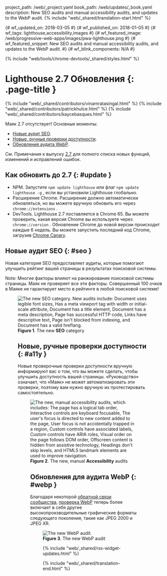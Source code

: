 project_path: /web/_project.yaml
book_path: /web/updates/_book.yaml
description: New SEO audits and manual accessibility audits, and updates to the WebP audit.
{% include "web/_shared/translation-start.html" %}

{# wf_updated_on: 2018-03-05 #}
{# wf_published_on: 2018-01-05 #}
{# wf_tags: lighthouse,accessibility,images #}
{# wf_featured_image: /web/progressive-web-apps/images/pwa-lighthouse.png #}
{# wf_featured_snippet: New SEO audits and manual accessibility audits, and updates to the WebP audit. #}
{# wf_blink_components: N/A #}

{% include "web/tools/chrome-devtools/_shared/styles.html" %}

# Lighthouse 2.7 Обновления {: .page-title }

{% include "web/_shared/contributors/vinamratasingal.html" %}
{% include "web/_shared/contributors/patrickhulce.html" %}
{% include "web/_shared/contributors/kaycebasques.html" %}

[CDT]: /web/tools/lighthouse/#devtools
[Node]: https://github.com/GoogleChrome/lighthouse#using-programmatically
[CLI]: /web/tools/lighthouse/#cli
[CE]: /web/tools/lighthouse/#extension

Маяк 2.7 отсутствует! Основные моменты:

* [Новые аудит SEO](#seo).
* [Новые, ручные проверки доступности](#a11y).
* [Обновления аудита WebP](#webp).

См. Примечания к выпуску [2.7][RN] для полного списка новых функций, изменений и исправлений ошибок.

[RN]: https://github.com/GoogleChrome/lighthouse/releases/tag/v2.7.0

## Как обновить до 2.7 {: #update }

* NPM. Запустите `npm update lighthouse` или флаг `npm update lighthouse -g` , если вы установили Lighthouse глобально.
* Расширение Chrome. Расширение должно автоматически обновляться, но вы можете вручную обновить его через `chrome://extensions` .
* DevTools. Lighthouse 2.7 поставляется в Chrome 65. Вы можете проверить, какая версия Chrome вы используете через `chrome://version` . Обновление Chrome до новой версии происходит каждые 6 недель. Вы можете запустить последний код Chrome, загрузив [Chrome Canary][Canary].

[Canary]: https://www.google.com/chrome/browser/canary.html

## Новые аудит SEO {: #seo }

Новая категория SEO предоставляет аудиты, которые помогают улучшить рейтинг вашей страницы в результатах поисковой системы.

Note: Многие факторы влияют на ранжирование поисковой системы страницы. Маяк не проверяет все эти факторы. Совершенный 100 очков в Маяке не гарантирует место в рейтинге в любой поисковой системе!

<figure>  <img src="/web/updates/images/2018/01/seo.png"
       alt="The new SEO category. New audits include: Document uses legible font sizes,
            Has a meta viewport tag with width or initial-scale attribute,
            Document has a title element, Document has a meta description, Page has
            successful HTTP code, Links have descriptive text, Page isn't blocked from indexing,
            and Document has a valid hreflang."/>
  <figcaption>
    <b>Figure 1</b>. The new <b>SEO</b> category
  </figcaption>
</Цифра>

## Новые, ручные проверки доступности {: #a11y }

Новые проверочные проверки доступности вручную информируют вас о том, что вы можете сделать, чтобы улучшить доступность вашей страницы. «Руководство» означает, что «Маяк» не может автоматизировать эти проверки, поэтому вам нужно вручную их протестировать самостоятельно.

<figure>  <img src="/web/updates/images/2018/01/a11y.png"
       alt="The new, manual accessibility audits, which includes: The page has a logical tab order,
            Interactive controls are keyboard focusable, The user's focus is directed to new
            content added to the page, User focus is not accidentally trapped in a region,
            Custom controls have associated labels, Custom controls have ARIA roles, Visual order
            on the page follows DOM order, Offscreen content is hidden from assistive technology,
            Headings don't skip levels, and HTML5 landmark elements are used to improve
            navigation."/>
  <figcaption>
    <b>Figure 2</b>. The new, manual <b>Accessibility</b> audits
  </figcaption>
</Цифра>

## Обновления для аудита WebP {: #webp }

Благодаря некоторой [обратной связи сообщества][feedback], [проверка WebP][webp] теперь более включает в себя другие высокопроизводительные графические форматы следующего поколения, такие как JPEG 2000 и JPEG XR.

[feedback]: https://www.reddit.com/r/webdev/comments/75w7t0/so_exactly_what_do_i_do_google_put_my_css_in_js/doatllq/
[webp]: /web/tools/lighthouse/audits/webp

<figure>  <img src="/web/updates/images/2018/01/webp.png"
       alt="The new WebP audit."/>
  <figcaption>
    <b>Figure 3</b>. The new WebP audit
  </figcaption>
</Цифра>

{% include "web/_shared/rss-widget-updates.html" %}

{% include "web/_shared/translation-end.html" %}